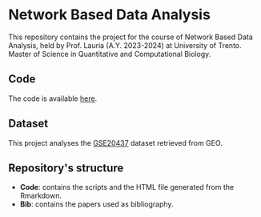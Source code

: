 # Network Based Data Analysis
This repository contains the project for the course of Network Based Data Analysis, held by Prof. Lauria (A.Y. 2023-2024) at University of Trento. Master of Science in Quantitative and Computational Biology.

## Code
The code is available [here](https://github.com/annalisaxamin/NBDA/blob/main/NBDA_project.Rmd).

## Dataset
This project analyses the [GSE20437](https://www.ncbi.nlm.nih.gov/geo/query/acc.cgi?acc=GSE20437) dataset retrieved from GEO.

## Repository's structure
- **Code**: contains the scripts and the HTML file generated from the Rmarkdown.
- **Bib**: contains the papers used as bibliography.
